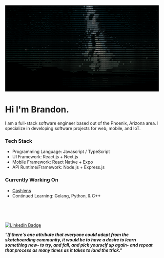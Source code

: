 ![stars](stars.gif)

# Hi I'm Brandon.

I am a full-stack software engineer based out of the Phoenix, Arizona area. I specialize in developing software projects for web, mobile, and IoT.

### Tech Stack
- Programming Language: Javascript / TypeScript
- UI Framework: React.js + Next.js
- Mobile Framework: React Native + Expo
- API Runtime/Framework: Node.js + Express.js

### Currently Working On
- [Cashlens](https://cashlens.app)
- Continued Learning: Golang, Python, & C++

</br>
</br>
</br>

[![Linkedin Badge](https://img.shields.io/badge/-LinkedIn-0e76a8?style=for-the-badge&logo=Linkedin&logoColor=white)](https://linkedin.com/in/brandon-kent)

***"If there's one attribute that everyone could adopt from the skateboarding community, it would be to have a desire to learn something new- to try, and fall, and pick yourself up again- and repeat that process as many times as it takes to land the trick."***
